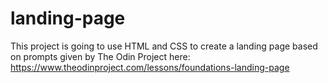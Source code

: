 # landing-page
This project is going to use HTML and CSS to create a landing page based on prompts given by The Odin Project here: https://www.theodinproject.com/lessons/foundations-landing-page